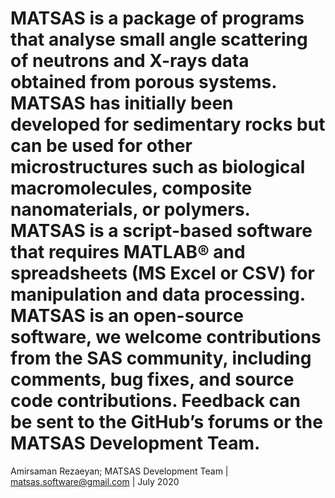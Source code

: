 # MATSAS is a package of programs that analyse small angle scattering of neutrons and X-rays data obtained from porous systems. MATSAS has initially been developed for sedimentary rocks but can be used for other microstructures such as biological macromolecules, composite nanomaterials, or polymers. MATSAS is a script-based software that requires MATLAB® and spreadsheets (MS Excel or CSV) for manipulation and data processing. MATSAS is an open-source software, we welcome contributions from the SAS community, including comments, bug fixes, and source code contributions. Feedback can be sent to the GitHub’s forums or the MATSAS Development Team.
Amirsaman Rezaeyan;
MATSAS Development Team | matsas.software@gmail.com | July 2020
